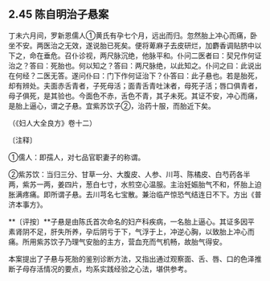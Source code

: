 ## 2.45 陈自明治子悬案

丁未六月间，罗新恩儒人①黄氏有孕七个月，远出而归。忽然胎上冲心而痛，卧坐不安。两医治之无效，遂说胎已死矣。便将萆麻子去皮研烂，加麝香调贴脐中以下之，命在垂危。召仆诊视，两尺脉沉绝，他脉平和。仆问二医者曰：契兄作何证治之？答曰：死胎也。何以知之？答曰：两尺脉绝，以此知之。仆问之曰：此说出在何经？二医无答。遂问仆曰：门下作何证治下？仆答曰：此子悬也。若是胎死，却有辨处。夫面赤舌青者，子死母活；面青舌青吐沫者，母死子活；唇口俱青者，母子俱死，是其验也。今面色不赤，舌色不青，其子未死。其证不安，冲心而痛，是胎上逼心，谓之子悬。宜紫苏饮子②，治药十服，而胎近下矣。

（《妇人大全良方》卷十二）

〔注释〕

①儒人：即孺人，对七品官职妻子的称谓。

②紫苏饮：当归三分、甘草一分、大腹皮、人参、川芎、陈橘皮、白芍药各半两，紫苏一两，姜四片，葱白七寸，水煎空心温服。主治妊娠胎气不和，怀胎上迫胀满疼痛。即所谓子悬。去川芎名七宝散。兼治临产惊恐气结连日不下。方出《普济本事方》。

**〔评按〕**子悬是由陈氏首次命名的妇产科疾病，一名胎上逼心。其证多因平素肾阴不足，肝失所养，孕后阴亏于下，气浮于上，冲逆心胸，以致胎上冲心而痛。所用紫苏饮子乃理气安胎的主方，营血充而气机畅，故胎气得安。

本案提出了子悬与死胎的鉴别诊断方法，又指出通过观察面、舌、唇、口的色泽推断子母存活情况的要点，均系实践经验之心法，堪供参考。
